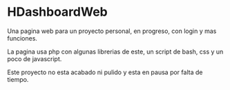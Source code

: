 # HDashboardWeb
 Una pagina web para un proyecto personal, en progreso, con login y mas funciones.

 La pagina usa php con algunas librerias de este, un script de bash, css y un poco de javascript.

 Este proyecto no esta acabado ni pulido y esta en pausa por falta de tiempo.